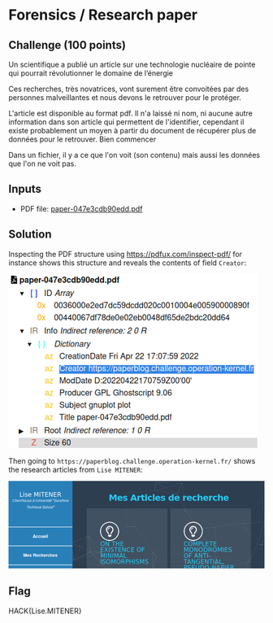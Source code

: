# Forensics / Research paper

## Challenge (100 points)
Un scientifique a publié un article sur une technologie nucléaire de pointe qui pourrait révolutionner le domaine de l’énergie

Ces recherches, très novatrices, vont surement être convoitées par des personnes malveillantes et nous devons le retrouver pour le protéger.

L'article est disponible au format pdf. Il n'a laissé ni nom, ni aucune autre information dans son article qui permettent de l'identifier, cependant il existe probablement un moyen à partir du document de récupérer plus de données pour le retrouver.
Bien commencer

Dans un fichier, il y a ce que l'on voit (son contenu) mais aussi les données que l'on ne voit pas.

## Inputs
- PDF file: [paper-047e3cdb90edd.pdf](./paper-047e3cdb90edd.pdf)

## Solution
Inspecting the PDF structure using https://pdfux.com/inspect-pdf/ for instance shows this structure and reveals the contents of field `Creator`:

![struct.png](./struct.png)

Then going to `https://paperblog.challenge.operation-kernel.fr/` shows the research articles from `Lise MITENER`:

![lise-mitener.png](./lise-mitener.png)

## Flag
HACK{Lise.MITENER}